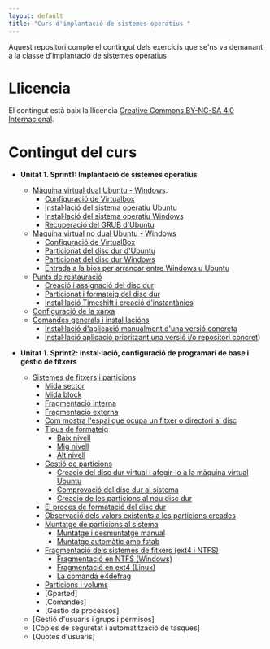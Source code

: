 ```yaml
---
layout: default
title: "Curs d'implantació de sistemes operatius "
---
```


Aquest repositori compte el contingut dels exercicis que se'ns va demanant a la classe d'implantació de sistemes operatius

# Llicencia

El contingut està baix la llicencia [Creative Commons BY-NC-SA 4.0 Internacional](LICENSE.md).

# Contingut del curs
- **Unitat 1. Sprint1: Implantació de sistemes operatius**
   - [Màquina virtual dual Ubuntu - Windows](sp1/index.md).
      - [Configuració de Virtualbox](sp1/index.md#configuraci%C3%B3-de-virtualbox)
      - [Instal·lació del sistema operatiu Ubuntu](sp1/index.md#installaci%C3%B3-del-sistema-operatiu-ubuntu)
      - [Instal·lació del sistema operatiu Windows](sp1/index.md#installacio-del-sistema-operatiu-windows-a-la-m%C3%A0quina-virtual)
      - [Recuperació del GRUB d'Ubuntu](sp1/index.md#recuperaci%C3%B3-del-grub-dubuntu)
   - [Maquina virtual no dual Ubuntu - Windows](sp1/index.md#virtual-amb-dos-sistemes-operatius-amb-arrancada-independent)
      - [Configuració de VirtualBox](sp1/index.md#configuraci%C3%B3-de-virtualbox-1)
      - [Particionat del disc dur d'Ubuntu](sp1/index.md#particionat-del-disc-de-lubuntu)
      - [Particionat del disc dur Windows](sp1/index.md#particionat-del-disc-del-windows-10)
      - [Entrada a la bios per arrancar entre Windows u Ubuntu](sp1/index.md#entrada-a-la-bios-per-a-canviar-entre-sistemes-operatius)
   - [Punts de restauració](sp1/index.md#punts-de-restauraci%C3%B3)
       - [Creació i assignació del disc dur](sp1/index.md#creaci%C3%B3-i-assignaci%C3%B3-del-disc-dur)
       - [Particionat i formateig del disc dur](sp1/index.md#particionat-i-formateig-del-disc-dur)
       - [Instal·lació Timeshift i creació d'instantànies](sp1/index.md#installaci%C3%B3-timeshift-i-creaci%C3%B3-dinstant%C3%A0nies)
    - [Configuració de la xarxa](sp1/index.md#configuraci%C3%B3-de-la-xarxa)
    - [Comandes generals i instal·lacións](sp1/index.md#comandes-generals-i-installacions)
       - [Instal·lació d'aplicació manualment d'una versió concreta](sp1/index.md#installaci%C3%B3-daplicaci%C3%B3-manualment-duna-versi%C3%B3-concreta)
       - [Instal·lació aplicació prioritzant una versió i/o repositori concret](sp1/index.md#installaci%C3%B3-aplicaci%C3%B3-prioritzant-una-versi%C3%B3-io-repositori-concret-pinned-version))

- **Unitat 1. Sprint2: instal·lació, configuració de programari de base i gestio de fitxers**
    - [Sistemes de fitxers i particions](/sp2/index.md#sistemes-de-fitxers-i-particions)
        - [Mida sector](/sp2/index.md#mida-sector)
        - [Mida block](/sp2/index.md#mida-block)
        - [Fragmentació interna](/sp2/index.md#fragmentaci%C3%B3-interna)
        - [Fragmentació externa](/sp2/index.md#fragmentaci%C3%B3-externa)
        - [Com mostra l'espai que ocupa un fitxer o directori al disc](/sp2/index.md#com-mostra-lespai-que-ocupa-un-fitxer-o-directori-al-disc)
        - [Tipus de formateig](/sp2/index.md#tipus-de-formateig)
            - [Baix nivell](/sp2/index.md#formateig-de-baix-nivell)
            - [Mig nivell](/sp2/index.md#formateig-de-mig-nivell)
            - [Alt nivell](/sp2/index.md#formateig-dalt-nivell)
        - [Gestió de particions](/sp2/index.md#gesti%C3%B3-de-particions)
            - [Creació del disc dur virtual i afegir-lo a la màquina virtual Ubuntu](/sp2/index.md#creaci%C3%B3-del-disc-dur-virtual-i-afegir-lo-a-la-m%C3%A0quina-virtual-ubuntu)
            - [Comprovació del disc dur al sistema](/sp2/index.md#comprovaci%C3%B3-del-disc-dur-al-sistema)
            - [Creació de les particions al nou disc dur](/sp2/index.md#creaci%C3%B3-de-les-particions-al-nou-disc-dur)
        - [El proces de formatació del disc dur](/sp2/index.md#el-proces-de-formataci%C3%B3-del-disc-dur)
        - [Observació dels valors existents a les particions creades](/sp2/index.md#observaci%C3%B3-dels-valors-existents-a-les-particions-creades)
        - [Muntatge de particions al sistema](/sp2/index.md#muntatge-de-particions-al-sistema)
            - [Muntatge i desmuntatge manual](/sp2/index.md#muntatge-i-desmuntatge-manual)
            - [Muntatge automàtic amb fstab](/sp2/index.md#muntatge-autom%C3%A0tic-amb-fstab)
        - [Fragmentació dels sistemes de fitxers (ext4 i NTFS)](/sp2/index.md#fragmentaci%C3%B3-dels-sistemes-de-fitxers-ext4-i-ntfs)
            - [Fragmentació en NTFS (Windows)](/sp2/index.md#fragmentaci%C3%B3-en-ntfs-windows)
            - [Fragmentació en ext4 (Linux)](/sp2/index.md#fragmentaci%C3%B3-en-ext4-linux)
            - [La comanda e4defrag](/sp2/index.md#la-comanda-e4defrag)
        - [Particions i volums](/sp2/index.md#particions-i-volums)
        - [Gparted]
        - [Comandes]
        - [Gestió de processos]
    - [Gestió d'usuaris i grups i permisos]
    - [Còpies de seguretat i automatització de tasques]
    - [Quotes d'usuaris]
